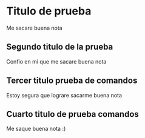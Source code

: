 # Titulo de prueba
Me sacare buena nota 

## Segundo titulo de la prueba 
Confio en mi que me sacare buena nota 

## Tercer titulo prueba de comandos 
Estoy segura que lograre sacarme buena nota 

## Cuarto titulo de prueba comandos
Me saque buena nota :)
